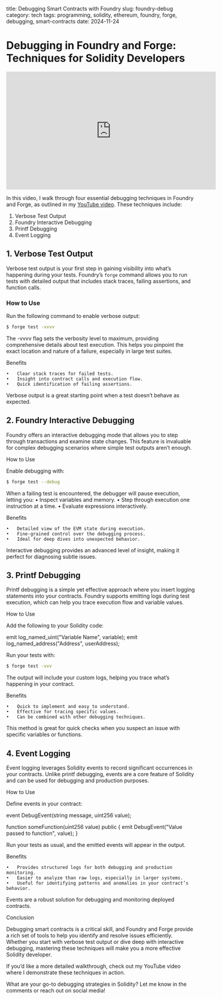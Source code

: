 title: Debugging Smart Contracts with Foundry
slug: foundry-debug
category: tech
tags: programming, solidity, ethereum, foundry, forge, debugging, smart-contracts
date: 2024-11-24

# Debugging in Foundry and Forge: Techniques for Solidity Developers

<iframe width="560" height="315" src="https://www.youtube.com/embed/SmSDBJ5S0KE?si=6K-fn4j_oB-qf1Ms" title="YouTube video player" frameborder="0" allow="accelerometer; autoplay; clipboard-write; encrypted-media; gyroscope; picture-in-picture; web-share" referrerpolicy="strict-origin-when-cross-origin" allowfullscreen></iframe>

In this video, I walk through four essential debugging techniques in Foundry and Forge, as outlined in my [YouTube video](https://youtu.be/SmSDBJ5S0KE). These techniques include:

1. Verbose Test Output
2. Foundry Interactive Debugging
3. Printf Debugging
4. Event Logging

## 1. Verbose Test Output

Verbose test output is your first step in gaining visibility into what’s happening during your tests. Foundry’s `forge` command allows you to run tests with detailed output that includes stack traces, failing assertions, and function calls.

### How to Use
Run the following command to enable verbose output:
```bash
$ forge test -vvvv
```

The -vvvv flag sets the verbosity level to maximum, providing comprehensive details about test execution. This helps you pinpoint the exact location and nature of a failure, especially in large test suites.

Benefits

	•	Clear stack traces for failed tests.
	•	Insight into contract calls and execution flow.
	•	Quick identification of failing assertions.

Verbose output is a great starting point when a test doesn’t behave as expected.

## 2. Foundry Interactive Debugging

Foundry offers an interactive debugging mode that allows you to step through transactions and examine state changes. This feature is invaluable for complex debugging scenarios where simple test outputs aren’t enough.

How to Use

Enable debugging with:

```bash
$ forge test --debug
```

When a failing test is encountered, the debugger will pause execution, letting you:
	•	Inspect variables and memory.
	•	Step through execution one instruction at a time.
	•	Evaluate expressions interactively.

Benefits

	•	Detailed view of the EVM state during execution.
	•	Fine-grained control over the debugging process.
	•	Ideal for deep dives into unexpected behavior.

Interactive debugging provides an advanced level of insight, making it perfect for diagnosing subtle issues.

## 3. Printf Debugging

Printf debugging is a simple yet effective approach where you insert logging statements into your contracts. Foundry supports emitting logs during test execution, which can help you trace execution flow and variable values.

How to Use

Add the following to your Solidity code:

emit log_named_uint("Variable Name", variable);
emit log_named_address("Address", userAddress);

Run your tests with:

```bash
$ forge test -vvv
```

The output will include your custom logs, helping you trace what’s happening in your contract.

Benefits

	•	Quick to implement and easy to understand.
	•	Effective for tracing specific values.
	•	Can be combined with other debugging techniques.

This method is great for quick checks when you suspect an issue with specific variables or functions.

## 4. Event Logging

Event logging leverages Solidity events to record significant occurrences in your contracts. Unlike printf debugging, events are a core feature of Solidity and can be used for debugging and production purposes.

How to Use

Define events in your contract:

event DebugEvent(string message, uint256 value);

function someFunction(uint256 value) public {
    emit DebugEvent("Value passed to function", value);
}

Run your tests as usual, and the emitted events will appear in the output.

Benefits

	•	Provides structured logs for both debugging and production monitoring.
	•	Easier to analyze than raw logs, especially in larger systems.
	•	Useful for identifying patterns and anomalies in your contract’s behavior.

Events are a robust solution for debugging and monitoring deployed contracts.

Conclusion

Debugging smart contracts is a critical skill, and Foundry and Forge provide a rich set of tools to help you identify and resolve issues efficiently. Whether you start with verbose test output or dive deep with interactive debugging, mastering these techniques will make you a more effective Solidity developer.

If you’d like a more detailed walkthrough, check out my YouTube video where I demonstrate these techniques in action.

What are your go-to debugging strategies in Solidity? Let me know in the comments or reach out on social media!


